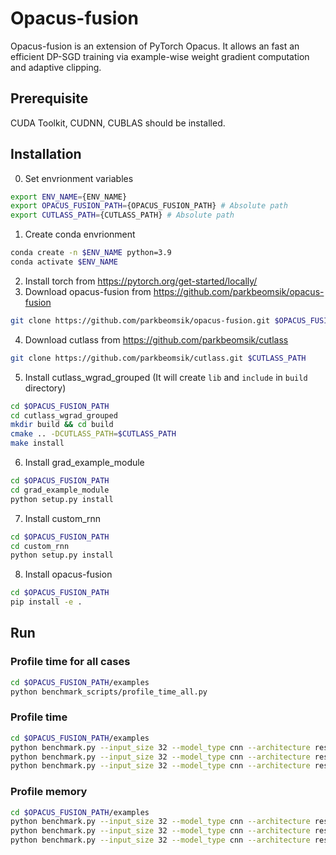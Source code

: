 # Opacus-fusion
Opacus-fusion is an extension of PyTorch Opacus. It allows an fast an efficient DP-SGD training via example-wise weight gradient computation and adaptive clipping.

## Prerequisite
CUDA Toolkit, CUDNN, CUBLAS should be installed.

## Installation

0. Set envrionment variables
```bash
export ENV_NAME={ENV_NAME}
export OPACUS_FUSION_PATH={OPACUS_FUSION_PATH} # Absolute path
export CUTLASS_PATH={CUTLASS_PATH} # Absolute path
```
1. Create conda envrionment
```bash
conda create -n $ENV_NAME python=3.9
conda activate $ENV_NAME
```
2. Install torch from https://pytorch.org/get-started/locally/
3. Download opacus-fusion from https://github.com/parkbeomsik/opacus-fusion
```bash
git clone https://github.com/parkbeomsik/opacus-fusion.git $OPACUS_FUSION_PATH
```
4. Download cutlass from https://github.com/parkbeomsik/cutlass
```bash
git clone https://github.com/parkbeomsik/cutlass.git $CUTLASS_PATH
```
5. Install cutlass_wgrad_grouped (It will create `lib` and `include` in `build` directory)
```bash
cd $OPACUS_FUSION_PATH
cd cutlass_wgrad_grouped
mkdir build && cd build
cmake .. -DCUTLASS_PATH=$CUTLASS_PATH
make install
```
6. Install grad_example_module
```bash
cd $OPACUS_FUSION_PATH
cd grad_example_module
python setup.py install
```
7. Install custom_rnn
```bash
cd $OPACUS_FUSION_PATH
cd custom_rnn
python setup.py install
```
8. Install opacus-fusion
```bash
cd $OPACUS_FUSION_PATH
pip install -e .
```

## Run
### Profile time for all cases
```bash
cd $OPACUS_FUSION_PATH/examples
python benchmark_scripts/profile_time_all.py
```

### Profile time
```bash
cd $OPACUS_FUSION_PATH/examples
python benchmark.py --input_size 32 --model_type cnn --architecture resnet18 --dpsgd_mode naive --batch_size 16 --profile_time # DPSGD
python benchmark.py --input_size 32 --model_type cnn --architecture resnet18 --dpsgd_mode reweight --batch_size 16 --profile_time # DPSGD(R)
python benchmark.py --input_size 32 --model_type cnn --architecture resnet18 --dpsgd_mode elegant --batch_size 16 --profile_time # Proposed
```

### Profile memory
```bash
cd $OPACUS_FUSION_PATH/examples
python benchmark.py --input_size 32 --model_type cnn --architecture resnet18 --dpsgd_mode naive --batch_size 16 --profile_memory --warm_up_steps 0 --steps 1 # DPSGD
python benchmark.py --input_size 32 --model_type cnn --architecture resnet18 --dpsgd_mode reweight --batch_size 16 --profile_memory --warm_up_steps 0 --steps 1 # DPSGD(R)
python benchmark.py --input_size 32 --model_type cnn --architecture resnet18 --dpsgd_mode elegant --batch_size 16 --profile_memory --warm_up_steps 0 --steps 1 # Proposed
```
